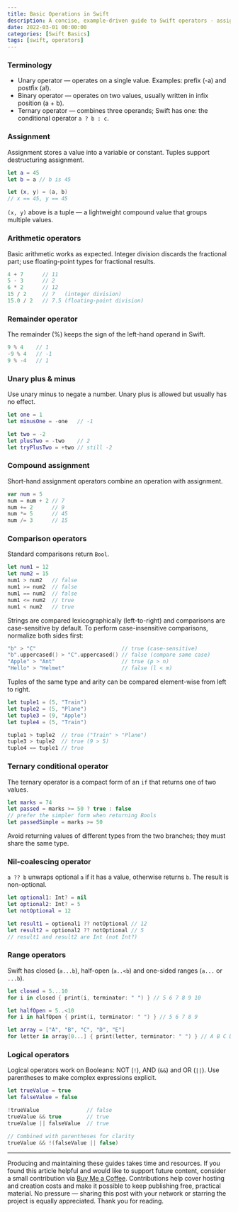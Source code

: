 ```yaml
---
title: Basic Operations in Swift
description: A concise, example-driven guide to Swift operators - assignment, arithmetic, comparison, logical, range, ternary and nil‑coalescing operators. Great for beginners and developers refreshing core language basics.
date: 2022-03-01 00:00:00
categories: [Swift Basics]
tags: [swift, operators]
---
```

### Terminology

- Unary operator — operates on a single value. Examples: prefix (-a) and postfix (a!).
- Binary operator — operates on two values, usually written in infix position (a + b).
- Ternary operator — combines three operands; Swift has one: the conditional operator `a ? b : c`.

### Assignment

Assignment stores a value into a variable or constant. Tuples support destructuring assignment.

```swift
let a = 45
let b = a // b is 45

let (x, y) = (a, b)
// x == 45, y == 45
```

`(x, y)` above is a tuple — a lightweight compound value that groups multiple values.

### Arithmetic operators

Basic arithmetic works as expected. Integer division discards the fractional part; use floating-point types for fractional results.

```swift
4 + 7      // 11
5 - 3      // 2
6 * 2      // 12
15 / 2     // 7   (integer division)
15.0 / 2   // 7.5 (floating-point division)
```

### Remainder operator

The remainder (%) keeps the sign of the left-hand operand in Swift.

```swift
9 % 4    // 1
-9 % 4   // -1
9 % -4   // 1
```

### Unary plus & minus

Use unary minus to negate a number. Unary plus is allowed but usually has no effect.

```swift
let one = 1
let minusOne = -one   // -1

let two = -2
let plusTwo = -two    // 2
let tryPlusTwo = +two // still -2
```

### Compound assignment

Short-hand assignment operators combine an operation with assignment.

```swift
var num = 5
num = num + 2 // 7
num += 2      // 9
num *= 5      // 45
num /= 3      // 15
```

### Comparison operators

Standard comparisons return `Bool`.

```swift
let num1 = 12
let num2 = 15
num1 > num2   // false
num1 >= num2  // false
num1 == num2  // false
num1 <= num2  // true
num1 < num2   // true
```

Strings are compared lexicographically (left-to-right) and comparisons are case-sensitive by default. To perform case-insensitive comparisons, normalize both sides first:

```swift
"b" > "C"                           // true (case-sensitive)
"b".uppercased() > "C".uppercased() // false (compare same case)
"Apple" > "Ant"                     // true (p > n)
"Hello" > "Helmet"                  // false (l < m)
```

Tuples of the same type and arity can be compared element-wise from left to right.

```swift
let tuple1 = (5, "Train")
let tuple2 = (5, "Plane")
let tuple3 = (9, "Apple")
let tuple4 = (5, "Train")

tuple1 > tuple2  // true ("Train" > "Plane")
tuple3 > tuple2  // true (9 > 5)
tuple4 == tuple1 // true
```

### Ternary conditional operator

The ternary operator is a compact form of an `if` that returns one of two values.

```swift
let marks = 74
let passed = marks >= 50 ? true : false
// prefer the simpler form when returning Bools
let passedSimple = marks >= 50
```

Avoid returning values of different types from the two branches; they must share the same type.

### Nil-coalescing operator

`a ?? b` unwraps optional `a` if it has a value, otherwise returns `b`. The result is non-optional.

```swift
let optional1: Int? = nil
let optional2: Int? = 5
let notOptional = 12

let result1 = optional1 ?? notOptional // 12
let result2 = optional2 ?? notOptional // 5
// result1 and result2 are Int (not Int?)
```

### Range operators

Swift has closed (`a...b`), half-open (`a..<b`) and one-sided ranges (`a...` or `...b`).

```swift
let closed = 5...10
for i in closed { print(i, terminator: " ") } // 5 6 7 8 9 10

let halfOpen = 5..<10
for i in halfOpen { print(i, terminator: " ") } // 5 6 7 8 9

let array = ["A", "B", "C", "D", "E"]
for letter in array[0...] { print(letter, terminator: " ") } // A B C D E
```

### Logical operators

Logical operators work on Booleans: NOT (`!`), AND (`&&`) and OR (`||`). Use parentheses to make complex expressions explicit.

```swift
let trueValue = true
let falseValue = false

!trueValue               // false
trueValue && true        // true
trueValue || falseValue  // true

// Combined with parentheses for clarity
trueValue && !(falseValue || false)
```

---

Producing and maintaining these guides takes time and resources. If you found this article helpful and would like to support future content, consider a small contribution via [Buy Me a Coffee](https://buymeacoffee.com/swiftsimplified). Contributions help cover hosting and creation costs and make it possible to keep publishing free, practical material. No pressure — sharing this post with your network or starring the project is equally appreciated. Thank you for reading.